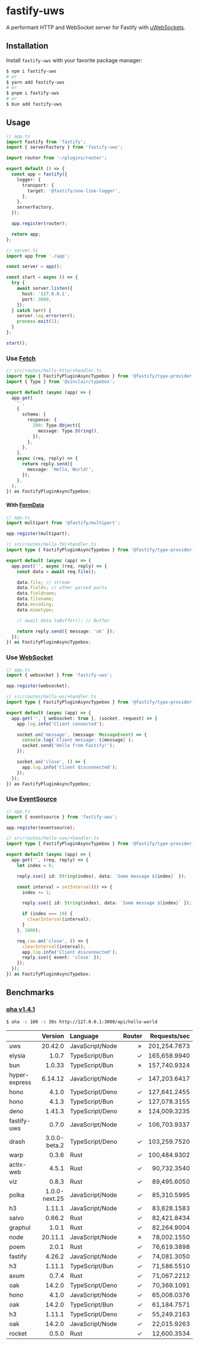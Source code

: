 # fastify-uws

A performant HTTP and WebSocket server for Fastify with [uWebSockets](https://github.com/uNetworking/uWebSockets.js).

## Installation

Install `fastify-uws` with your favorite package manager:

```sh
$ npm i fastify-uws
# or
$ yarn add fastify-uws
# or
$ pnpm i fastify-uws
# or
$ bun add fastify-uws
```

## Usage

```ts
// app.ts
import fastify from 'fastify';
import { serverFactory } from 'fastify-uws';

import router from '~/plugins/router';

export default () => {
  const app = fastify({
    logger: {
      transport: {
        target: '@fastify/one-line-logger',
      },
    },
    serverFactory,
  });

  app.register(router);

  return app;
};
```

```ts
// server.ts
import app from './app';

const server = app();

const start = async () => {
  try {
    await server.listen({
      host: '127.0.0.1',
      port: 3000,
    });
  } catch (err) {
    server.log.error(err);
    process.exit(1);
  }
};

start();
```

### Use [Fetch](https://developer.mozilla.org/en-US/docs/Web/API/Fetch_API)

```ts
// src/routes/hello-http/+handler.ts
import type { FastifyPluginAsyncTypebox } from '@fastify/type-provider-typebox';
import { Type } from '@sinclair/typebox';

export default (async (app) => {
  app.get(
    '',
    {
      schema: {
        response: {
          200: Type.Object({
            message: Type.String(),
          }),
        },
      },
    },
    async (req, reply) => {
      return reply.send({
        message: 'Hello, World!',
      });
    },
  );
}) as FastifyPluginAsyncTypebox;
```

#### With [FormData](https://developer.mozilla.org/en-US/docs/Web/API/FormData)

```ts
// app.ts
import multipart from '@fastify/multipart';

app.register(multipart);
```

```ts
// src/routes/hello-fd/+handler.ts
import type { FastifyPluginAsyncTypebox } from '@fastify/type-provider-typebox';

export default (async (app) => {
  app.post('', async (req, reply) => {
    const data = await req.file();

    data.file; // stream
    data.fields; // other parsed parts
    data.fieldname;
    data.filename;
    data.encoding;
    data.mimetype;

    // await data.toBuffer(); // Buffer

    return reply.send({ message: 'ok' });
  });
}) as FastifyPluginAsyncTypebox;
```

### Use [WebSocket](https://developer.mozilla.org/en-US/docs/Web/API/WebSocket)

```ts
// app.ts
import { websocket } from 'fastify-uws';

app.register(websocket);
```

```ts
// src/routes/hello-ws/+handler.ts
import type { FastifyPluginAsyncTypebox } from '@fastify/type-provider-typebox';

export default (async (app) => {
  app.get('', { websocket: true }, (socket, request) => {
    app.log.info('Client connected');

    socket.on('message', (message: MessageEvent) => {
      console.log(`Client message: ${message}`);
      socket.send('Hello from Fastify!');
    });

    socket.on('close', () => {
      app.log.info('Client disconnected');
    });
  });
}) as FastifyPluginAsyncTypebox;
```

### Use [EventSource](https://developer.mozilla.org/en-US/docs/Web/API/EventSource)

```ts
// app.ts
import { eventsource } from 'fastify-uws';

app.register(eventsource);
```

```ts
// src/routes/hello-sse/+handler.ts
import type { FastifyPluginAsyncTypebox } from '@fastify/type-provider-typebox';

export default (async (app) => {
  app.get('', (req, reply) => {
    let index = 0;

    reply.sse({ id: String(index), data: `Some message ${index}` });

    const interval = setInterval(() => {
      index += 1;

      reply.sse({ id: String(index), data: `Some message ${index}` });

      if (index === 10) {
        clearInterval(interval);
      }
    }, 1000);

    req.raw.on('close', () => {
      clearInterval(interval);
      app.log.info('Client disconnected');
      reply.sse({ event: 'close' });
    });
  });
}) as FastifyPluginAsyncTypebox;
```

## Benchmarks

### [oha v1.4.1](https://github.com/hatoo/oha)

```sh
$ oha -c 100 -z 30s http://127.0.0.1:3000/api/hello-world
```

|               |       Version | Language        | Router | Requests/sec |
| :------------ | ------------: | :-------------- | -----: | -----------: |
| uws           |       20.42.0 | JavaScript/Node |      ✗ | 201,254.7673 |
| elysia        |         1.0.7 | TypeScript/Bun  |      ✓ | 165,658.9940 |
| bun           |        1.0.33 | TypeScript/Bun  |      ✗ | 157,740.9324 |
| hyper-express |       6.14.12 | JavaScript/Node |      ✓ | 147,203.6417 |
| hono          |         4.1.0 | TypeScript/Deno |      ✓ | 127,641.2455 |
| hono          |         4.1.3 | TypeScript/Bun  |      ✓ | 127,078.3155 |
| deno          |        1.41.3 | TypeScript/Deno |      ✗ | 124,009.3235 |
| fastify-uws   |         0.7.0 | JavaScript/Node |      ✓ | 106,703.9337 |
| drash         |  3.0.0-beta.2 | TypeScript/Deno |      ✓ | 103,259.7520 |
| warp          |         0.3.6 | Rust            |      ✓ | 100,484.9302 |
| actix-web     |         4.5.1 | Rust            |      ✓ |  90,732.3540 |
| viz           |         0.8.3 | Rust            |      ✓ |  89,495.6050 |
| polka         | 1.0.0-next.25 | JavaScript/Node |      ✓ |  85,310.5995 |
| h3            |        1.11.1 | JavaScript/Node |      ✓ |  83,828.1583 |
| salvo         |        0.66.2 | Rust            |      ✓ |  82,421.8434 |
| graphul       |         1.0.1 | Rust            |      ✓ |  82,264.9004 |
| node          |       20.11.1 | JavaScript/Node |      ✗ |  78,002.1550 |
| poem          |         2.0.1 | Rust            |      ✓ |  76,619.3898 |
| fastify       |        4.26.2 | JavaScript/Node |      ✓ |  74,081.3050 |
| h3            |        1.11.1 | TypeScript/Bun  |      ✓ |  71,586.5510 |
| axum          |         0.7.4 | Rust            |      ✓ |  71,067.2212 |
| oak           |        14.2.0 | TypeScript/Deno |      ✓ |  70,369.1091 |
| hono          |         4.1.0 | JavaScript/Node |      ✓ |  65,008.0376 |
| oak           |        14.2.0 | TypeScript/Bun  |      ✓ |  61,184.7571 |
| h3            |        1.11.1 | TypeScript/Deno |      ✓ |  55,249.2163 |
| oak           |        14.2.0 | JavaScript/Node |      ✓ |  22,015.9263 |
| rocket        |         0.5.0 | Rust            |      ✓ |  12,600.3534 |
